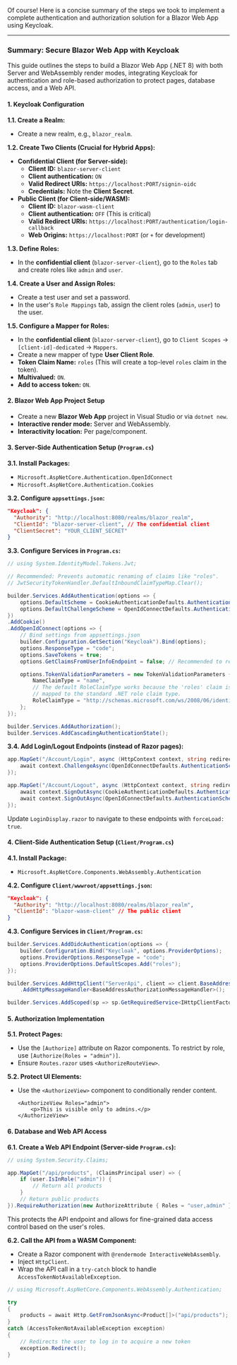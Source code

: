 Of course! Here is a concise summary of the steps we took to implement a complete authentication and authorization solution for a Blazor Web App using Keycloak.

---

### Summary: Secure Blazor Web App with Keycloak

This guide outlines the steps to build a Blazor Web App (.NET 8) with both Server and WebAssembly render modes, integrating Keycloak for authentication and role-based authorization to protect pages, database access, and a Web API.

#### 1. Keycloak Configuration

**1.1. Create a Realm:**
*   Create a new realm, e.g., `blazor_realm`.

**1.2. Create Two Clients (Crucial for Hybrid Apps):**
*   **Confidential Client (for Server-side):**
    *   **Client ID:** `blazor-server-client`
    *   **Client authentication:** `ON`
    *   **Valid Redirect URIs:** `https://localhost:PORT/signin-oidc`
    *   **Credentials:** Note the **Client Secret**.
*   **Public Client (for Client-side/WASM):**
    *   **Client ID:** `blazor-wasm-client`
    *   **Client authentication:** `OFF` (This is critical)
    *   **Valid Redirect URIs:** `https://localhost:PORT/authentication/login-callback`
    *   **Web Origins:** `https://localhost:PORT` (or `+` for development)

**1.3. Define Roles:**
*   In the **confidential client** (`blazor-server-client`), go to the `Roles` tab and create roles like `admin` and `user`.

**1.4. Create a User and Assign Roles:**
*   Create a test user and set a password.
*   In the user's `Role Mappings` tab, assign the client roles (`admin`, `user`) to the user.

**1.5. Configure a Mapper for Roles:**
*   In the **confidential client** (`blazor-server-client`), go to `Client Scopes` -> `[client-id]-dedicated` -> `Mappers`.
*   Create a new mapper of type **User Client Role**.
*   **Token Claim Name:** `roles` (This will create a top-level `roles` claim in the token).
*   **Multivalued:** `ON`.
*   **Add to access token:** `ON`.

#### 2. Blazor Web App Project Setup

*   Create a new **Blazor Web App** project in Visual Studio or via `dotnet new`.
*   **Interactive render mode:** Server and WebAssembly.
*   **Interactivity location:** Per page/component.

#### 3. Server-Side Authentication Setup (`Program.cs`)

**3.1. Install Packages:**
*   `Microsoft.AspNetCore.Authentication.OpenIdConnect`
*   `Microsoft.AspNetCore.Authentication.Cookies`

**3.2. Configure `appsettings.json`:**
```json
"Keycloak": {
  "Authority": "http://localhost:8080/realms/blazor_realm",
  "ClientId": "blazor-server-client", // The confidential client
  "ClientSecret": "YOUR_CLIENT_SECRET"
}
```

**3.3. Configure Services in `Program.cs`:**
```csharp
// using System.IdentityModel.Tokens.Jwt;

// Recommended: Prevents automatic renaming of claims like "roles".
// JwtSecurityTokenHandler.DefaultInboundClaimTypeMap.Clear();

builder.Services.AddAuthentication(options => {
    options.DefaultScheme = CookieAuthenticationDefaults.AuthenticationScheme;
    options.DefaultChallengeScheme = OpenIdConnectDefaults.AuthenticationScheme;
})
.AddCookie()
.AddOpenIdConnect(options => {
    // Bind settings from appsettings.json
    builder.Configuration.GetSection("Keycloak").Bind(options);
    options.ResponseType = "code";
    options.SaveTokens = true;
    options.GetClaimsFromUserInfoEndpoint = false; // Recommended to rely on the token

    options.TokenValidationParameters = new TokenValidationParameters {
        NameClaimType = "name",
        // The default RoleClaimType works because the 'roles' claim is automatically
        // mapped to the standard .NET role claim type.
        RoleClaimType = "http://schemas.microsoft.com/ws/2008/06/identity/claims/role"
    };
});

builder.Services.AddAuthorization();
builder.Services.AddCascadingAuthenticationState();
```

**3.4. Add Login/Logout Endpoints (instead of Razor pages):**
```csharp
app.MapGet("/Account/Login", async (HttpContext context, string redirectUri = "/") => {
    await context.ChallengeAsync(OpenIdConnectDefaults.AuthenticationScheme, new AuthenticationProperties { RedirectUri = redirectUri });
});

app.MapGet("/Account/Logout", async (HttpContext context, string redirectUri = "/") => {
    await context.SignOutAsync(CookieAuthenticationDefaults.AuthenticationScheme);
    await context.SignOutAsync(OpenIdConnectDefaults.AuthenticationScheme, new AuthenticationProperties { RedirectUri = redirectUri });
});
```
Update `LoginDisplay.razor` to navigate to these endpoints with `forceLoad: true`.

#### 4. Client-Side Authentication Setup (`Client/Program.cs`)

**4.1. Install Package:**
*   `Microsoft.AspNetCore.Components.WebAssembly.Authentication`

**4.2. Configure `Client/wwwroot/appsettings.json`:**
```json
"Keycloak": {
  "Authority": "http://localhost:8080/realms/blazor_realm",
  "ClientId": "blazor-wasm-client" // The public client
}
```

**4.3. Configure Services in `Client/Program.cs`:**
```csharp
builder.Services.AddOidcAuthentication(options => {
    builder.Configuration.Bind("Keycloak", options.ProviderOptions);
    options.ProviderOptions.ResponseType = "code";
    options.ProviderOptions.DefaultScopes.Add("roles");
});

builder.Services.AddHttpClient("ServerApi", client => client.BaseAddress = new Uri(builder.HostEnvironment.BaseAddress))
    .AddHttpMessageHandler<BaseAddressAuthorizationMessageHandler>();

builder.Services.AddScoped(sp => sp.GetRequiredService<IHttpClientFactory>().CreateClient("ServerApi"));
```

#### 5. Authorization Implementation

**5.1. Protect Pages:**
*   Use the `[Authorize]` attribute on Razor components. To restrict by role, use `[Authorize(Roles = "admin")]`.
*   Ensure `Routes.razor` uses `<AuthorizeRouteView>`.

**5.2. Protect UI Elements:**
*   Use the `<AuthorizeView>` component to conditionally render content.
    ```razor
    <AuthorizeView Roles="admin">
        <p>This is visible only to admins.</p>
    </AuthorizeView>
    ```

#### 6. Database and Web API Access

**6.1. Create a Web API Endpoint (Server-side `Program.cs`):**
```csharp
// using System.Security.Claims;

app.MapGet("/api/products", (ClaimsPrincipal user) => {
    if (user.IsInRole("admin")) {
        // Return all products
    }
    // Return public products
}).RequireAuthorization(new AuthorizeAttribute { Roles = "user,admin" });
```
This protects the API endpoint and allows for fine-grained data access control based on the user's roles.

**6.2. Call the API from a WASM Component:**
*   Create a Razor component with `@rendermode InteractiveWebAssembly`.
*   Inject `HttpClient`.
*   Wrap the API call in a `try-catch` block to handle `AccessTokenNotAvailableException`.

```csharp
// using Microsoft.AspNetCore.Components.WebAssembly.Authentication;

try
{
    products = await Http.GetFromJsonAsync<Product[]>("api/products");
}
catch (AccessTokenNotAvailableException exception)
{
    // Redirects the user to log in to acquire a new token
    exception.Redirect();
}
```